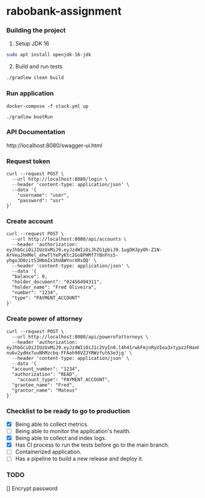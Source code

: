 # rabobank-assignment

### Building the project
1. Setup JDK 16
```bash
sudo apt install openjdk-16-jdk
```

2. Build and run tests
```bash
./gradlew clean build
```

### Run application
```
docker-compose -f stack.yml up
```
```
./gradlew bootRun
```

### API Documentation
http://localhost:8080/swagger-ui.html

### Request token
```
curl --request POST \
  --url http://localhost:8080/login \
  --header 'content-type: application/json' \
  --data '{
	"username": "user",
	"password": "usr"
}'
```
### Create account
```
curl --request POST \
  --url http://localhost:8080/api/accounts \
  --header 'authorization: eyJhbGciOiJIUzUxMiJ9.eyJzdWIiOiJhZG1pbiJ9.1ugDHJpyOh-Z1N-ArVeuJhHMel_ehwTlYePyKtc2Go8PHMf7YBnFns5-yhgoJD0zitS3HbmIx1hUAWYnrXRsQQ' \
  --header 'content-type: application/json' \
  --data '{
  "balance": 0,
  "holder_document": "02456494311",
  "holder_name": "Fred Oliveira",
  "number": "1234",
  "type": "PAYMENT_ACCOUNT"
}'
```
### Create power of attorney
```
curl --request POST \
  --url http://localhost:8080/api/powerofattorneys \
  --header 'authorization: eyJhbGciOiJIUzUxMiJ9.eyJzdWIiOiJ1c2VyIn0.l4h41rwkFmjnRyUIea3xtypzzFHanRMIieOy4ZD_1B-nu6v2ydHx7uuNhMzcbq-FFAoh98VZJYRWzfut63e3jg' \
  --header 'content-type: application/json' \
  --data '{
  "account_number": "1234",
  "authorization": "READ",
	"account_type": "PAYMENT_ACCOUNT",
  "grantee_name": "Fred",
  "grantor_name": "Mateus"
}'
```

### Checklist to be ready to go to production
- [x] Being able to collect metrics.
- [ ] Being able to monitor the application's health.
- [x] Being able to collect and index logs.
- [x] Has CI process to run the tests before go to the main branch.
- [ ] Containerized application.
- [ ] Has a pipeline to build a new release and deploy it.

### TODO
[] Encrypt password
